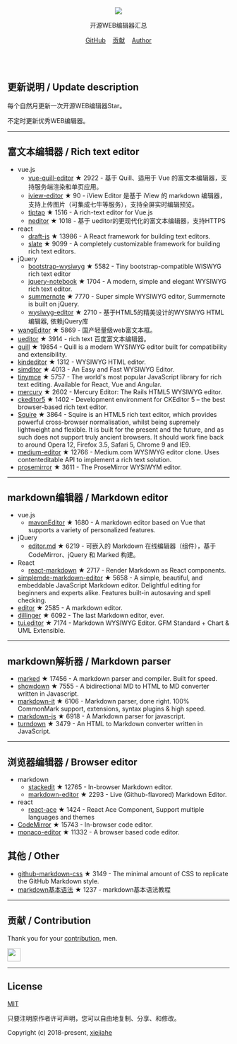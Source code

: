 



<div align="center">
  <div>
    <img src="https://raw.githubusercontent.com/xjh22222228/awesome-web-editor/master/media/logo.png" />
  </div>
  <p>开源WEB编辑器汇总</p>
  <div>
    <a href="https://github.com/xjh22222228/awesome-web-editor/">GitHub</a>&nbsp;&nbsp;&nbsp;
    <a href="https://github.com/xjh22222228/awesome-web-editor/issues">贡献</a>&nbsp;&nbsp;&nbsp;
    <a href="https://github.com/xjh22222228/">Author</a>
  </div>
</div>
</br></br></br>


## 更新说明 / Update description
每个自然月更新一次开源WEB编辑器Star。

不定时更新优秀WEB编辑器。



---


## 富文本编辑器 / Rich text editor
- vue.js
  - [vue-quill-editor](https://github.com/surmon-china/vue-quill-editor) ★ 2922 - 基于 Quill、适用于 Vue 的富文本编辑器，支持服务端渲染和单页应用。
  - [iview-editor](https://github.com/iview/iview-editor) ★ 90 - iView Editor 是基于 iView 的 markdown 编辑器，支持上传图片（可集成七牛等服务），支持全屏实时编辑预览。
  - [tiptap](https://github.com/heyscrumpy/tiptap) ★ 1516 - A rich-text editor for Vue.js
  - [neditor](https://github.com/notadd/neditor) ★ 1018 - 基于 ueditor的更现代化的富文本编辑器，支持HTTPS
- react
  - [draft-js](https://github.com/facebook/draft-js) ★ 13986 - A React framework for building text editors.
  - [slate](https://github.com/ianstormtaylor/slate) ★ 9099 - A completely customizable framework for building rich text editors.
- jQuery
  - [bootstrap-wysiwyg](https://github.com/mindmup/bootstrap-wysiwyg/) ★ 5582 - Tiny bootstrap-compatible WISWYG rich text editor
  - [jquery-notebook](https://github.com/raphaelcruzeiro/jquery-notebook) ★ 1704 - A modern, simple and elegant WYSIWYG rich text editor.
  - [summernote](https://github.com/summernote/summernote) ★ 7770 - Super simple WYSIWYG editor, Summernote is built on jQuery.
  - [wysiwyg-editor](https://github.com/froala/wysiwyg-editor) ★ 2710 - 基于HTML5的精美设计的WYSIWYG HTML编辑器, 依赖jQuery库
- [wangEditor](https://github.com/wangfupeng1988/wangEditor) ★ 5869 - 国产轻量级web富文本框。
- [ueditor](https://github.com/fex-team/ueditor) ★ 3914 - rich text 百度富文本编辑器。
- [quill](https://github.com/quilljs/quill) ★ 19854 - Quill is a modern WYSIWYG editor built for compatibility and extensibility.
- [kindeditor](https://github.com/kindsoft/kindeditor) ★ 1312 - WYSIWYG HTML editor.
- [simditor](https://github.com/mycolorway/simditor) ★ 4013 - An Easy and Fast WYSIWYG Editor.
- [tinymce](https://github.com/tinymce/tinymce) ★ 5757 - The world's most popular JavaScript library for rich text editing. Available for React, Vue and Angular.
- [mercury](https://github.com/jejacks0n/mercury) ★ 2602 - Mercury Editor: The Rails HTML5 WYSIWYG editor.
- [ckeditor5](https://github.com/ckeditor/ckeditor5) ★ 1402 - Development environment for CKEditor 5 – the best browser-based rich text editor.
- [Squire](https://github.com/neilj/Squire) ★ 3864 - Squire is an HTML5 rich text editor, which provides powerful cross-browser normalisation, whilst being supremely lightweight and flexible. It is built for the present and the future, and as such does not support truly ancient browsers. It should work fine back to around Opera 12, Firefox 3.5, Safari 5, Chrome 9 and IE9.
- [medium-editor](https://github.com/yabwe/medium-editor) ★ 12766 - Medium.com WYSIWYG editor clone. Uses contenteditable API to implement a rich text solution.
- [prosemirror](https://github.com/ProseMirror/prosemirror) ★ 3611 - The ProseMirror WYSIWYM editor.







---


## markdown编辑器 / Markdown editor
- vue.js
  - [mavonEditor](https://github.com/hinesboy/mavonEditor) ★ 1680 -   A markdown editor based on Vue that supports a variety of personalized features.
- jQuery
  - [editor.md](https://github.com/pandao/editor.md) ★ 6219 - 可嵌入的 Markdown 在线编辑器（组件），基于 CodeMirror、jQuery 和 Marked 构建。
- React
  - [react-markdown](https://github.com/rexxars/react-markdown) ★ 2717 - Render Markdown as React components.
- [simplemde-markdown-editor](https://github.com/sparksuite/simplemde-markdown-editor) ★ 5658 -  A simple, beautiful, and embeddable JavaScript Markdown editor. Delightful editing for beginners and experts alike. Features built-in autosaving and spell checking.
- [editor](https://github.com/lepture/editor) ★ 2585 - A markdown editor.
- [dillinger](https://github.com/joemccann/dillinger) ★ 6092 - The last Markdown editor, ever.
- [tui.editor](https://github.com/nhnent/tui.editor) ★ 7174 - Markdown WYSIWYG Editor. GFM Standard + Chart & UML Extensible.





---




## markdown解析器 / Markdown parser
- [marked](https://github.com/markedjs/marked) ★ 17456 - A markdown parser and compiler. Built for speed.
- [showdown](https://github.com/showdownjs/showdown) ★ 7555 - A bidirectional MD to HTML to MD converter written in Javascript.
- [markdown-it](https://github.com/markdown-it/markdown-it) ★ 6106 - Markdown parser, done right. 100% CommonMark support, extensions, syntax plugins & high speed.
- [markdown-js](https://github.com/evilstreak/markdown-js) ★ 6918 - A Markdown parser for javascript.
- [turndown](https://github.com/domchristie/turndown) ★ 3479 - An HTML to Markdown converter written in JavaScript.



---



## 浏览器编辑器 / Browser editor
- markdown
  - [stackedit](https://github.com/benweet/stackedit) ★ 12765 - In-browser Markdown editor.
  - [markdown-editor](https://github.com/jbt/markdown-editor) ★ 2293 - Live (Github-flavored) Markdown Editor.
- react
  - [react-ace](https://github.com/securingsincity/react-ace) ★ 1424 - React Ace Component, Support multiple languages and themes
- [CodeMirror](https://github.com/codemirror/CodeMirror) ★ 15743 - In-browser code editor.
- [monaco-editor](https://github.com/Microsoft/monaco-editor) ★ 11332 - A browser based code editor.


## 其他 / Other
- [github-markdown-css](https://github.com/sindresorhus/github-markdown-css) ★ 3149 - The minimal amount of CSS to replicate the GitHub Markdown style.
- [markdown基本语法](https://github.com/younghz/Markdown) ★ 1237 - markdown基本语法教程



---


## 贡献 / Contribution
Thank you for your [contribution](https://github.com/xjh22222228/awesome-web-editor/issues), men.

<a href="https://github.com/1c7/">
  <img src="https://avatars1.githubusercontent.com/u/1804755?s=460&v=4" width="30px" height="30px" />
</a>


---



## License
[MIT](https://opensource.org/licenses/MIT)

只要注明原作者许可声明，您可以自由地复制、分享、和修改。

Copyright (c) 2018-present, [xiejiahe](https://github.com/xjh22222228)